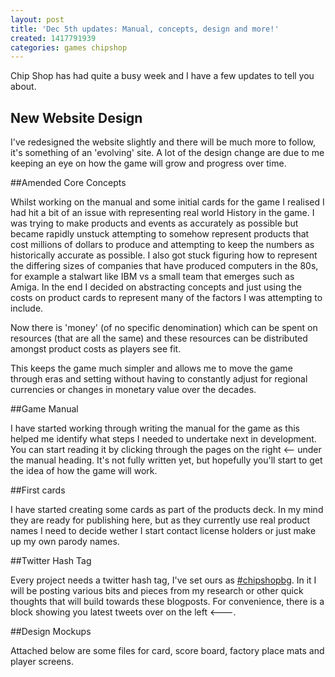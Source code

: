 ```yaml
---
layout: post
title: 'Dec 5th updates: Manual, concepts, design and more!'
created: 1417791939
categories: games chipshop
---
```


Chip Shop has had quite a busy week and I have a few updates to tell you about.

## New Website Design
I've redesigned the website slightly and there will be much more to follow, it's something of an 'evolving' site. A lot of the design change are due to me keeping an eye on how the game will grow and progress over time.

##Amended Core Concepts

Whilst working on the manual and some initial cards for the game I realised I had hit a bit of an issue with representing real world History in the game. I was trying to make products and events as accurately as possible but became rapidly unstuck attempting to somehow represent products that cost millions of dollars to produce and attempting to keep the numbers as historically accurate as possible. I also got stuck figuring how to represent the differing sizes of companies that have produced computers in the 80s, for example a stalwart like IBM vs a small team that emerges such as Amiga. In the end I decided on abstracting concepts and just using the costs on product cards to represent many of the factors I was attempting to include.

Now there is 'money' (of no specific denomination) which can be spent on resources (that are all the same) and these resources can be distributed amongst product costs as players see fit.

This keeps the game much simpler and allows me to move the game through eras and setting without having to constantly adjust for regional currencies or changes in monetary value over the decades.

##Game Manual

I have started working through writing the manual for the game as this helped me identify what steps I needed to undertake next in development. You can start reading it by clicking through the pages on the right <-- under the manual heading. It's not fully written yet, but hopefully you'll start to get the idea of how the game will work.

##First cards

I have started creating some cards as part of the products deck. In my mind they are ready for publishing here, but as they currently use real product names I need to decide wether I start contact license holders or just make up my own parody names.

##Twitter Hash Tag

Every project needs a twitter hash tag, I've set ours as [#chipshopbg](http://https://twitter.com/hashtag/chipshopbg?f=realtime). In it I will be posting various bits and pieces from my research or other quick thoughts that will build towards these blogposts. For convenience, there is a block showing you latest tweets over on the left <---.

##Design Mockups

Attached below are some files for card, score board, factory place mats and player screens.
